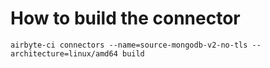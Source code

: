# How to build the connector

```
airbyte-ci connectors --name=source-mongodb-v2-no-tls --architecture=linux/amd64 build
```
